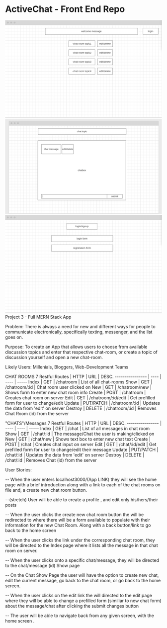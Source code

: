# ActiveChat - Front End Repo

![wireframe](/images/index_page.png)
![wireframe](/images/chatroom_page.png)
![wireframe](/images/login_page.png)
Project 3 - Full MERN Stack App

Problem: There is always a need for new and different ways for people to communicate electronically, specifically texting, messenger, and the list goes on.

Purpose: To create an App that allows users to choose from available discussion topics and enter that respective chat-room, or create a topic of discussion yourself and open a new chat-room.


Likely Users: Millenials, Bloggers, Web-Development Teams

CHAT ROOMS
7 Restful Routes | HTTP | URL | DESC.
---------------- | ---- | ---- | -----
Index | GET | /chatroom | List of all chat-rooms
Show | GET | /chatroom/:id | Chat room user clicked on
New | GET | /chatroom/new | Shows form to enter new chat room info
Create | POST | /chatroom | Creates chat room on server
Edit | GET | /chatroom/:id/edit | Get prefilled form for user to change/edit
Update | PUT/PATCH | /chatroom/:id | Updates the data from 'edit' on server
Destroy | DELETE | /chatroom/:id | Removes Chat Room (id) from the server

"CHATS"/Messages
7 Restful Routes | HTTP | URL | DESC.
---------------- | ---- | ---- | -----
Index | GET | /chat | List of all messages in chat room
Show | GET | /chat/:id | The message/Chat the user is making/clicked on
New | GET | /chat/new | Shows text box to enter new chat text
Create | POST | /chat | Creates chat input on server
Edit | GET | /chat/:id/edit | Get prefilled form for user to change/edit their message
Update | PUT/PATCH | /chat/:id | Updates the data from 'edit' on server
Destroy | DELETE | /chat/:id | Removes Chat (id) from the server

User Stories:

-- When the user enters localhost3000/(App LINK) they will see the home page with a brief introduction along with a link to each of the chat rooms on file and, a create new chat room button.

--(stretch) User will be able to create a profile , and edit only his/hers/their posts

-- When the user clicks the create new chat room button the will be redirected to where there will be a form available to populate with their information for the new Chat Room. Along with a back button/link to go back to the home screen

-- When the user clicks the link under the corresponding chat room, they will be directed to the Index page where it lists all the message in that chat room on server.

-- When the user clicks onto a specific chat/message, they will be directed to the chat/message (id) Show page

-- On the Chat Show Page the user will have the option to create new chat, edit the current message, go back to the chat room, or go back to the home screen.

-- When the user clicks on the edit link the will directed to the edit page where they will be able to change a prefilled form (similiar to new chat form) about the message/chat after clicking the submit changes button

-- The user will be able to navigate back from any given screen, with the home screen .
